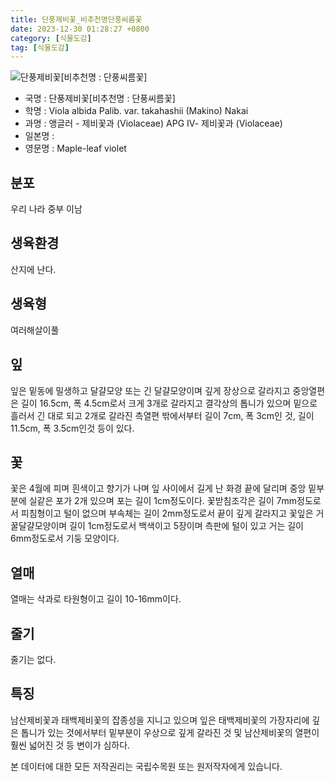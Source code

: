 ```yaml
---
title: 단풍제비꽃_비추천명단풍씨름꽃
date: 2023-12-30 01:28:27 +0800
category: [식물도감]
tag: [식물도감]
---
```




![단풍제비꽃[비추천명 : 단풍씨름꽃]](/fileUpload/plants/basic/Violaceae/Viola/13489/1_th2.JPG)
- 국명 : 단풍제비꽃[비추천명 : 단풍씨름꽃]
- 학명 : Viola albida Palib. var. takahashii (Makino) Nakai
- 과명 : 앵글러 - 제비꽃과 (Violaceae) APG Ⅳ- 제비꽃과 (Violaceae)
- 일본명 : 
- 영문명 : Maple-leaf violet


## 분포
우리 나라 중부 이남
## 생육환경
산지에 난다.
## 생육형
여러해살이풀 
## 잎
잎은 밑동에 밀생하고 달걀모양 또는 긴 달걀모양이며 깊게 장상으로 갈라지고 중앙열편은 길이 16.5cm, 폭 4.5cm로서 크게 3개로 갈라지고 결각상의 톱니가 있으며 밑으로 흘러서 긴 대로 되고 2개로 갈라진 측열편 밖에서부터 길이 7cm, 폭 3cm인 것, 길이 11.5cm, 폭 3.5cm인것 등이 있다.
## 꽃
꽃은 4월에 피며 흰색이고 향기가 나며 잎 사이에서 길게 난 화경 끝에 달리며 중앙 밑부분에 실같은 포가 2개 있으며 포는 길이 1cm정도이다. 꽃받침조각은 길이 7mm정도로서 피침형이고 털이 없으며 부속체는 길이 2mm정도로서 끝이 깊게 갈라지고 꽃잎은 거꿀달걀모양이며 길이 1cm정도로서 백색이고 5장이며 측판에 털이 있고 거는 길이 6mm정도로서 기둥 모양이다.
## 열매
열매는 삭과로 타원형이고 길이 10-16mm이다.
## 줄기
줄기는 없다.
## 특징
남산제비꽃과 태백제비꽃의 잡종성을 지니고 있으며 잎은 태백제비꽃의 가장자리에 깊은 톱니가 있는 것에서부터 밑부분이 우상으로 깊게 갈라진 것 및 남산제비꽃의 열편이 훨씬 넓어진 것 등 변이가 심하다.






본 데이터에 대한 모든 저작권리는 국립수목원 또는 원저작자에게 있습니다.
